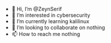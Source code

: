 - 👋 Hi, I’m @ZeynSerif
- 👀 I’m interested in cybersecurity  
- 🌱 I’m currently learning kalilinux
- 💞️ I’m looking to collaborate on nothing
- 📫 How to reach me nothing

<!---
ZeynSerif/ZeynSerif is a ✨ special ✨ repository because its `README.md` (this file) appears on your GitHub profile.
You can click the Preview link to take a look at your changes.
--->
